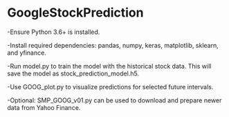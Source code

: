 # GoogleStockPrediction

-Ensure Python 3.6+ is installed.

-Install required dependencies: pandas, numpy, keras, matplotlib, sklearn, and yfinance.

-Run model.py to train the model with the historical stock data. This will save the model as stock_prediction_model.h5.

-Use GOOG_plot.py to visualize predictions for selected future intervals.

-Optional: SMP_GOOG_v01.py can be used to download and prepare newer data from Yahoo Finance.

